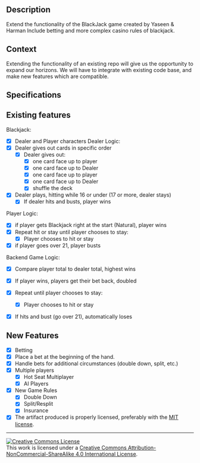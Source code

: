 ## Description

Extend the functionality of the BlackJack game created by Yaseen & Harman
Include betting and more complex casino rules of blackjack.

## Context

Extending the functionality of an existing repo will give us the opportunity to expand our horizons.  We will have to integrate with existing code base, and make new features which are compatible.

## Specifications

## Existing features

Blackjack:
- [x] Dealer and Player characters
Dealer Logic:
- [x] Dealer gives out cards in specific order
     - [x] Dealer gives out:
       - [x] one card face up to player
       - [x] one card face up to Dealer
       - [x] one card face up to player
       - [x] one card face up to Dealer
       - [x] shuffle the deck
- [x] Dealer plays, hitting while 16 or under (17 or more, dealer stays)
  - [x] If dealer hits and busts, player wins  

Player Logic:
- [x] if player gets Blackjack right at the start (Natural), player wins
- [x] Repeat hit or stay until player chooses to stay:
  - [x] Player chooses to hit or stay
- [x] if player goes over 21, player busts

Backend Game Logic:
- [x] Compare player total to dealer total, highest wins
 - [x] If player wins, players get their bet back, doubled

- [x] Repeat until player chooses to stay:
  - [x] Player chooses to hit or stay
 - [x] If hits and bust (go over 21), automatically loses

## New Features
- [x] Betting
 - [x] Place a bet at the beginning of the hand.
 - [x] Handle bets for additional circumstances (double down, split, etc.)
- [x] Multiple players
  - [x] Hot Seat Multiplayer
  - [x] AI Players
- [x] New Game Rules
  - [x] Double Down    
  - [x] Split/Resplit
  - [x] Insurance
- [x] The artifact produced is properly licensed, preferably with the [MIT license][mit-license].

---

<!-- LICENSE -->

<a rel="license" href="http://creativecommons.org/licenses/by-nc-sa/4.0/"><img alt="Creative Commons License" style="border-width:0" src="https://i.creativecommons.org/l/by-nc-sa/4.0/80x15.png" /></a>
<br />This work is licensed under a <a rel="license" href="http://creativecommons.org/licenses/by-nc-sa/4.0/">Creative Commons Attribution-NonCommercial-ShareAlike 4.0 International License</a>.

[mit-license]: https://opensource.org/licenses/MIT
